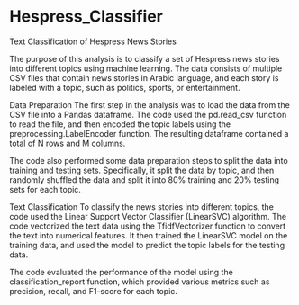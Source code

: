 # Hespress_Classifier
Text Classification of Hespress News Stories

The purpose of this analysis is to classify a set of Hespress news stories into different topics using machine learning. The data consists of multiple CSV files that contain news stories in Arabic language, and each story is labeled with a topic, such as politics, sports, or entertainment.

Data Preparation
The first step in the analysis was to load the data from the CSV file into a Pandas dataframe. The code used the pd.read_csv function to read the file, and then encoded the topic labels using the preprocessing.LabelEncoder function. The resulting dataframe contained a total of N rows and M columns.

The code also performed some data preparation steps to split the data into training and testing sets. Specifically, it split the data by topic, and then randomly shuffled the data and split it into 80% training and 20% testing sets for each topic.

Text Classification
To classify the news stories into different topics, the code used the Linear Support Vector Classifier (LinearSVC) algorithm. The code vectorized the text data using the TfidfVectorizer function to convert the text into numerical features. It then trained the LinearSVC model on the training data, and used the model to predict the topic labels for the testing data.

The code evaluated the performance of the model using the classification_report function, which provided various metrics such as precision, recall, and F1-score for each topic.
